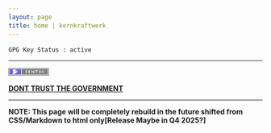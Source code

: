 ```yaml
---
layout: page
title: home | kernkraftwerk
---
```


```term
GPG Key Status : active
```
--------------------------------------------------------------------------

[<img src="./assets/img/webring/gento.png">](https://www.gentoo.org/)

**[DONT TRUST THE GOVERNMENT](https://gentoo.org/)**

-------------------------------------------------------------------------
**NOTE: This page will be completely rebuild in the future shifted from CSS/Markdown to html only[Release Maybe in Q4 2025?]**

